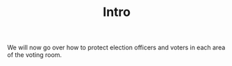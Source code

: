 ﻿---
section: "VOTING ROOM LAYOUT"
title: "Slide 26"
title: "Intro"
layout: slide
---

We will now go over how to protect election officers and voters in each area of the voting room.